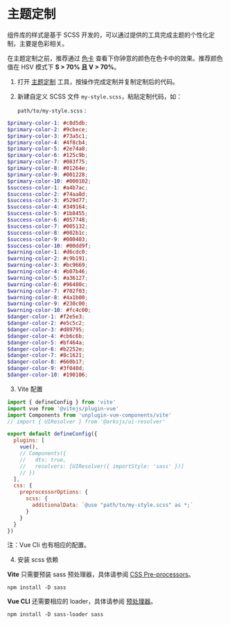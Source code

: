 # 主题定制

组件库的样式是基于 SCSS 开发的，可以通过提供的工具完成主题的个性化定制，主要是色彩相关。

在主题定制之前，推荐通过 [色卡](https://arksjs.github.io/tantalum-ui-mobile/demo/#/ColorCard) 查看下你钟意的颜色在色卡中的效果。推荐颜色值在 HSV 模式下 **S > 70% 且 V > 70%**。

1. 打开 [主题定制](https://arksjs.github.io/tantalum-ui-mobile/demo/#/CustomTheme) 工具，按操作完成定制并复制定制后的代码。
2. 新建自定义 SCSS 文件 `my-style.scss`，粘贴定制代码，如：

   `path/to/my-style.scss` :

```Scss
$primary-color-1: #c8d5db;
$primary-color-2: #9cbece;
$primary-color-3: #73a5c1;
$primary-color-4: #4f8cb4;
$primary-color-5: #2e74a8;
$primary-color-6: #125c9b;
$primary-color-7: #083f75;
$primary-color-8: #01264e;
$primary-color-9: #001228;
$primary-color-10: #000102;
$success-color-1: #a4b7ac;
$success-color-2: #74aa8d;
$success-color-3: #529d77;
$success-color-4: #349164;
$success-color-5: #1b8455;
$success-color-6: #057748;
$success-color-7: #005132;
$success-color-8: #002b1c;
$success-color-9: #000403;
$success-color-10: #00dd9f;
$warning-color-1: #d6cdc0;
$warning-color-2: #c9b191;
$warning-color-3: #bc9669;
$warning-color-4: #b07b46;
$warning-color-5: #a36127;
$warning-color-6: #96480c;
$warning-color-7: #702f03;
$warning-color-8: #4a1b00;
$warning-color-9: #230c00;
$warning-color-10: #fc4c00;
$danger-color-1: #f2e5e3;
$danger-color-2: #e5c5c2;
$danger-color-3: #d89795;
$danger-color-4: #cb6c6b;
$danger-color-5: #bf464a;
$danger-color-6: #b2252e;
$danger-color-7: #8c1621;
$danger-color-8: #660b17;
$danger-color-9: #3f040d;
$danger-color-10: #190106;
```

3. Vite 配置

```JavaScript
import { defineConfig } from 'vite'
import vue from '@vitejs/plugin-vue'
import Components from 'unplugin-vue-components/vite'
// import { UIResolver } from '@arksjs/ui-resolver'

export default defineConfig({
  plugins: [
    vue(),
    // Components({
    //   dts: true,
    //   resolvers: [UIResolver({ importStyle: 'sass' })]
    // })
  ],
  css: {
    preprocessorOptions: {
      scss: {
        additionalData: `@use "path/to/my-style.scss" as *;`
      }
    }
  }
})
```

注：Vue Cli 也有相应的配置。

4. 安装 scss 依赖

**Vite** 只需要预装 sass 预处理器，具体请参阅 [CSS Pre-processors](https://cn.vitejs.dev/guide/features.html#css-pre-processors)。

```Shell
npm install -D sass
```

**Vue CLI** 还需要相应的 loader，具体请参阅 [预处理器](https://cli.vuejs.org/zh/guide/css.html#%E9%A2%84%E5%A4%84%E7%90%86%E5%99%A8)。

```Shell
npm install -D sass-loader sass
```
